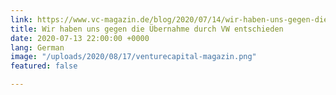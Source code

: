 ```yaml
---
link: https://www.vc-magazin.de/blog/2020/07/14/wir-haben-uns-gegen-die-uebernahme-durch-vw-entschieden/
title: Wir haben uns gegen die Übernahme durch VW entschieden
date: 2020-07-13 22:00:00 +0000
lang: German
image: "/uploads/2020/08/17/venturecapital-magazin.png"
featured: false

---
```

